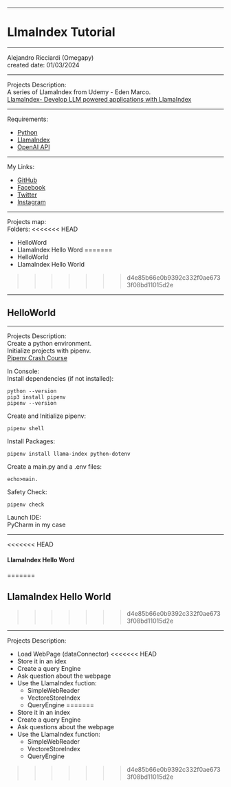 -----------------------------------------------------------------------------------------------------------------------------
# LlmaIndex Tutorial
-----------------------------------------------------------------------------------------------------------------------------

 Alejandro Ricciardi (Omegapy)  
 created date: 01/03/2024  

-----------------------------------------------------------------------------------------------------------------------------

Projects Description:  
A series of LlamaIndex from Udemy - Eden Marco.  
[LlamaIndex- Develop LLM powered applications with LlamaIndex](https://www.udemy.com/course/lamaindex/)  

-----------------------------------------------------------------------------------------------------------------------------

Requirements:  
- [Python](https://www.python.org/)   
- [LlamaIndex](https://www.llamaindex.ai/)  
- [OpenAI API](https://openai.com/)  

-----------------------------------------------------------------------------------------------------------------------------

My Links:   
- [GitHub](https://github.com/Omegapy)   
- [Facebook](https://www.facebook.com/profile.php?id=100089638857137)  
- [Twitter](https://twitter.com/RicciardiAlex)   
- [Instagram](https://www.instagram.com/alexomegapy/)  

-----------------------------------------------------------------------------------------------------------------------------

Projects map:  
Folders:
<<<<<<< HEAD
- HelloWord 
- LlamaIndex Hello Word
=======
- HelloWorld
- LlamaIndex Hello World
>>>>>>> d4e85b66e0b9392c332f0ae6733f08bd11015d2e

-----------------------------------------------------------------------------------------------------------------------------
## HelloWorld
-----------------------------------------------------------------------------------------------------------------------------

Projects Description:  
Create a python environment.  
Initialize projects with pipenv.  
[Pipenv Crash Course](https://www.youtube.com/watch?v=6Qmnh5C4Pmo) 

In Console:  
Install dependencies (if not installed):  
```
python --version
pip3 install pipenv
pipenv --version
```
Create and Initialize pipenv:
``` 
pipenv shell
```
Install Packages:
```
pipenv install llama-index python-dotenv
```
Create a main.py and a .env files:
```
echo>main.
```
Safety Check:
```
pipenv check
```
Launch IDE:  
PyCharm in my case

-----------------------------------------------------------------------------------------------------------------------------
<<<<<<< HEAD
#### LlamaIndex Hello Word
=======
## LlamaIndex Hello World
>>>>>>> d4e85b66e0b9392c332f0ae6733f08bd11015d2e
-----------------------------------------------------------------------------------------------------------------------------

Projects Description:  
- Load WebPage (dataConnector)
<<<<<<< HEAD
- Store it in an idex
- Create a query Engine
- Ask question about the webpage
- Use the LlamaIndex fuction:
    - SimpleWebReader
    - VectoreStoreIndex
    - QueryEngine
=======
- Store it in an index
- Create a query Engine
- Ask questions about the webpage
- Use the LlamaIndex function:
    - SimpleWebReader
    - VectoreStoreIndex
    - QueryEngine

>>>>>>> d4e85b66e0b9392c332f0ae6733f08bd11015d2e

